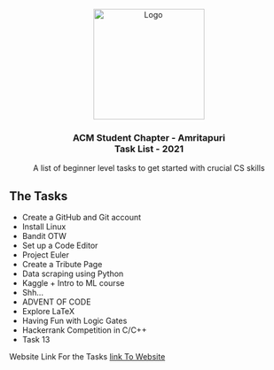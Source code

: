 <p align="center">
    
<a href="https://aseam.acm.org/">
    <img src="https://lh5.googleusercontent.com/klcdT64Esgb8BnSj1JAsxFs9tnce2vyoKvRIHUKcamMpMleFjIu2OQRJ90T6Q5m1IXDn89la_Stl5R09iZADOAZ5yeBWAzqbkwTp41LHapgaY90T7QXVbizN0vld7wxrcQnuVAPx" alt="Logo" width=200 height=200>
  </a>

  <h3 align="center">ACM Student Chapter - Amritapuri<br>Task List - 2021</h3>

  <p align="center">
    A list of beginner level tasks to get started with crucial CS skills 
    <br>
  </p>
</p>

## The Tasks

- Create a GitHub and Git account
- Install Linux
- Bandit OTW
- Set up a Code Editor
- Project Euler
- Create a Tribute Page
- Data scraping using Python
- Kaggle + Intro to ML course
- Shh...
- ADVENT OF CODE
- Explore LaTeX
- Having Fun with Logic Gates
- Hackerrank Competition in C/C++
- Task 13

Website Link For the Tasks [link To Website](https://acmamrita.bss.design/)
